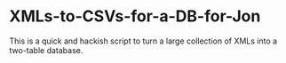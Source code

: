 XMLs-to-CSVs-for-a-DB-for-Jon
=============================

This is a quick and hackish script to turn a large collection of XMLs into a two-table database.
